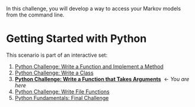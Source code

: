 In this challenge, you will develop a way to access your Markov models from the command line.

# Getting Started with Python

This scenario is part of an interactive set:

1. [Python Challenge: Write a Function and Implement a Method](https://learning.oreilly.com/scenarios/-/9781098114411/)
2. [Python Challenge: Write a Class](https://learning.oreilly.com/scenarios/-/9781098114428/)
3. **[Python Challenge: Write a Function that Takes Arguments](https://learning.oreilly.com/scenarios/-/9781098114435/)**  &#8592; *You are here*
4. [Python Challenge: Write File Functions](https://learning.oreilly.com/scenarios/-/9781098114442/)
5. [Python Fundamentals: Final Challenge](https://learning.oreilly.com/scenarios/-/9781098114459/)
